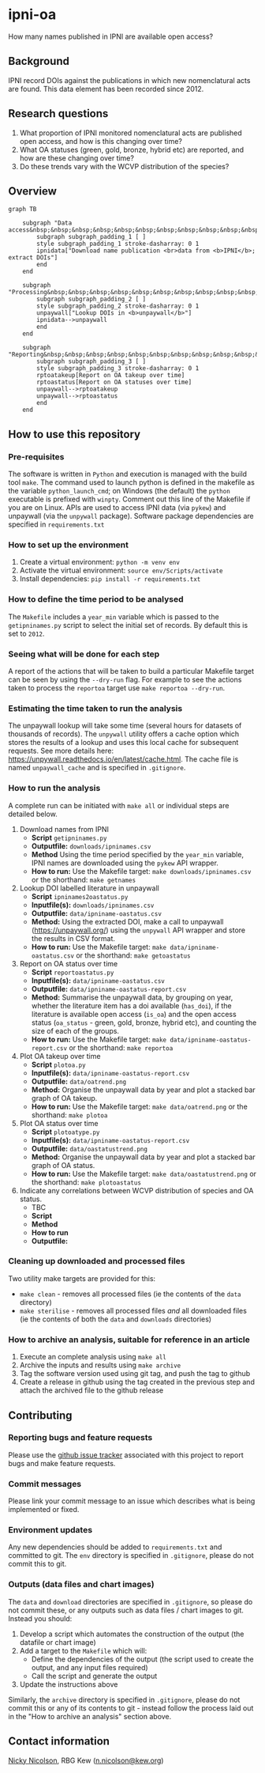 # ipni-oa
How many names published in IPNI are available open access?

## Background

IPNI record DOIs against the publications in which new nomenclatural acts are found. This data element has been recorded since 2012.

## Research questions

1. What proportion of IPNI monitored nomenclatural acts are published open access, and how is this changing over time?
1. What OA statuses (green, gold, bronze, hybrid etc) are reported, and how are these changing over time?
1. Do these trends vary with the WCVP distribution of the species?

## Overview
```mermaid
graph TB

    subgraph "Data access&nbsp;&nbsp;&nbsp;&nbsp;&nbsp;&nbsp;&nbsp;&nbsp;&nbsp;&nbsp;&nbsp;&nbsp;&nbsp;&nbsp;&nbsp;&nbsp;&nbsp;&nbsp;&nbsp;&nbsp;&nbsp;&nbsp;&nbsp;&nbsp;&nbsp;&nbsp;&nbsp;&nbsp;&nbsp;&nbsp;&nbsp;&nbsp;&nbsp;&nbsp;&nbsp;&nbsp;"
        subgraph subgraph_padding_1 [ ]
        style subgraph_padding_1 stroke-dasharray: 0 1
        ipnidata["Download name publication <br>data from <b>IPNI</b>; extract DOIs"]
        end
    end

    subgraph "Processing&nbsp;&nbsp;&nbsp;&nbsp;&nbsp;&nbsp;&nbsp;&nbsp;&nbsp;&nbsp;&nbsp;&nbsp;&nbsp;&nbsp;&nbsp;&nbsp;&nbsp;&nbsp;&nbsp;&nbsp;&nbsp;&nbsp;&nbsp;&nbsp;&nbsp;&nbsp;&nbsp;&nbsp;&nbsp;&nbsp;&nbsp;&nbsp;&nbsp;&nbsp;&nbsp;&nbsp;&nbsp;&nbsp;&nbsp;&nbsp;&nbsp;&nbsp;&nbsp;&nbsp;&nbsp;&nbsp;&nbsp;&nbsp;&nbsp;&nbsp;&nbsp;&nbsp;&nbsp;&nbsp;&nbsp;&nbsp;&nbsp;&nbsp;&nbsp;&nbsp;&nbsp;&nbsp;&nbsp;&nbsp;&nbsp;&nbsp;&nbsp;&nbsp;&nbsp;&nbsp;&nbsp;&nbsp;&nbsp;&nbsp;&nbsp;&nbsp;&nbsp;&nbsp;&nbsp;&nbsp;&nbsp;&nbsp;&nbsp;&nbsp;&nbsp;"
        subgraph subgraph_padding_2 [ ]
        style subgraph_padding_2 stroke-dasharray: 0 1
        unpaywall["Lookup DOIs in <b>unpaywall</b>"]
        ipnidata-->unpaywall
        end
    end

    subgraph "Reporting&nbsp;&nbsp;&nbsp;&nbsp;&nbsp;&nbsp;&nbsp;&nbsp;&nbsp;&nbsp;&nbsp;&nbsp;&nbsp;&nbsp;&nbsp;&nbsp;&nbsp;&nbsp;&nbsp;&nbsp;&nbsp;&nbsp;&nbsp;&nbsp;&nbsp;&nbsp;&nbsp;&nbsp;&nbsp;&nbsp;&nbsp;&nbsp;&nbsp;&nbsp;&nbsp;&nbsp;&nbsp;&nbsp;&nbsp;&nbsp;&nbsp;&nbsp;&nbsp;&nbsp;&nbsp;&nbsp;&nbsp;&nbsp;&nbsp;&nbsp;&nbsp;&nbsp;&nbsp;&nbsp;&nbsp;&nbsp;&nbsp;&nbsp;&nbsp;&nbsp;&nbsp;&nbsp;&nbsp;&nbsp;&nbsp;&nbsp;&nbsp;&nbsp;&nbsp;&nbsp;&nbsp;&nbsp;&nbsp;&nbsp;&nbsp;&nbsp;&nbsp;&nbsp;&nbsp;&nbsp;&nbsp;&nbsp;&nbsp;&nbsp;&nbsp;&nbsp;&nbsp;&nbsp;&nbsp;&nbsp;&nbsp;&nbsp;&nbsp;&nbsp;&nbsp;&nbsp;&nbsp;&nbsp;&nbsp;&nbsp;&nbsp;&nbsp;&nbsp;&nbsp;&nbsp;&nbsp;&nbsp;&nbsp;&nbsp;&nbsp;&nbsp;&nbsp;&nbsp;&nbsp;&nbsp;&nbsp;&nbsp;&nbsp;&nbsp;"
        subgraph subgraph_padding_3 [ ]
        style subgraph_padding_3 stroke-dasharray: 0 1
        rptoatakeup[Report on OA takeup over time]
        rptoastatus[Report on OA statuses over time]
        unpaywall-->rptoatakeup
        unpaywall-->rptoastatus
        end
    end
```

## How to use this repository

### Pre-requisites

The software is written in `Python` and execution is managed with the build tool `make`.
The command used to launch python is defined in the makefile as the variable `python_launch_cmd`; on Windows (the default) the `python` executable is prefixed with `winpty`. Comment out this line of the Makefile if you are on Linux.
APIs are used to access IPNI data (via `pykew`) and unpaywall (via the `unpywall` package).
Software package dependencies are specified in `requirements.txt`

### How to set up the environment

1. Create a virtual environment: `python -m venv env`
2. Activate the virtual environment: `source env/Scripts/activate`
3. Install dependencies: `pip install -r requirements.txt`

### How to define the time period to be analysed

The `Makefile` includes a `year_min` variable which is passed to the `getipninames.py` script to select the initial set of records. By default this is set to `2012`.

### Seeing what will be done for each step

A report of the actions that will be taken to build a particular Makefile target can be seen by using the `--dry-run` flag. For example to see the actions taken to process the `reportoa` target use `make reportoa --dry-run`.

### Estimating the time taken to run the analysis

The unpaywall lookup will take some time (several hours for datasets of thousands of records). The `unpywall` utility offers a cache option which stores the results of a lookup and uses this local cache for subsequent requests. See more details here: https://unpywall.readthedocs.io/en/latest/cache.html. The cache file is named `unpaywall_cache` and is specified in `.gitignore`.

### How to run the analysis

A complete run can be initiated with `make all` or individual steps are detailed below.

1. Download names from IPNI
    - **Script** `getipninames.py`
    - **Outputfile:** `downloads/ipninames.csv`
    - **Method** Using the time period specified by the `year_min` variable, IPNI names are downloaded using the `pykew` API wrapper.
    - **How to run:** Use the Makefile target: `make downloads/ipninames.csv` or the shorthand: `make getnames`
1. Lookup DOI labelled literature in unpaywall
    - **Script** `ipninames2oastatus.py`
    - **Inputfile(s):** `downloads/ipninames.csv`
    - **Outputfile:** `data/ipniname-oastatus.csv`
    - **Method:** Using the extracted DOI, make a call to unpaywall (https://unpaywall.org/) using the `unpywall` API wrapper and store the results in CSV format.
    - **How to run:** Use the Makefile target: `make data/ipniname-oastatus.csv` or the shorthand: `make getoastatus`
1. Report on OA status over time
    - **Script** `reportoastatus.py`
    - **Inputfile(s):** `data/ipniname-oastatus.csv`
    - **Outputfile:** `data/ipniname-oastatus-report.csv`
    - **Method:** Summarise the unpaywall data, by grouping on year, whether the literature item has a doi available (`has_doi`), if the literature is available open access (`is_oa`) and the open access status (`oa_status` - green, gold, bronze, hybrid etc), and counting the size of each of the groups.
    - **How to run:** Use the Makefile target: `make data/ipniname-oastatus-report.csv` or the shorthand: `make reportoa`
1. Plot OA takeup over time
    - **Script** `plotoa.py`
    - **Inputfile(s):** `data/ipniname-oastatus-report.csv`
    - **Outputfile:** `data/oatrend.png`
    - **Method:** Organise the unpaywall data by year and plot a stacked bar graph of OA takeup.
    - **How to run:** Use the Makefile target: `make data/oatrend.png` or the shorthand: `make plotoa`    
1. Plot OA status over time
    - **Script** `plotoatype.py`
    - **Inputfile(s):** `data/ipniname-oastatus-report.csv`
    - **Outputfile:** `data/oastatustrend.png`
    - **Method:** Organise the unpaywall data by year and plot a stacked bar graph of OA status.
    - **How to run:** Use the Makefile target: `make data/oastatustrend.png` or the shorthand: `make plotoastatus`    
1. Indicate any correlations between WCVP distribution of species and OA status.
    - TBC
    - **Script**
    - **Method**
    - **How to run** 
    - **Outputfile:**

### Cleaning up downloaded and processed files

Two utility make targets are provided for this:

- `make clean` -  removes all processed files (ie the contents of the `data` directory)
- `make sterilise` - removes all processed files *and* all downloaded files (ie the contents of both the `data` and `downloads` directories)

### How to archive an analysis, suitable for reference in an article

1. Execute an complete analysis using `make all`
1. Archive the inputs and results using `make archive`
1. Tag the software version used using git tag, and push the tag to github
1. Create a release in github using the tag created in the previous step and attach the archived file to the github release


## Contributing

### Reporting bugs and feature requests

Please use the [github issue tracker](https://github.com/OA-WCVP/ipni-oa) associated with this project to report bugs and make feature requests.

### Commit messages

Please link your commit message to an issue which describes what is being implemented or fixed.


### Environment updates

Any new dependencies should be added to `requirements.txt` and committed to git. The `env` directory is specified in `.gitignore`, please do not commit this to git.

### Outputs (data files and chart images)

The `data` and `download` directories are specified in `.gitignore`, so please do not commit these, or any outputs such as data files / chart images to git. Instead you should:

1. Develop a script which automates the construction of the output (the datafile or chart image)
2. Add a target to the `Makefile` which will: 
    - Define the dependencies of the output (the script used to create the output, and any input files required)
    - Call the script and generate the output
3. Update the instructions above

Similarly, the `archive` directory is specified in `.gitignore`, please do not commit this or any of its contents to git - instead follow the process laid out in the "How to archive an analysis" section above.

## Contact information

[Nicky Nicolson](https://github.com/nickynicolson), RBG Kew (n.nicolson@kew.org)
